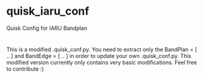 # quisk_iaru_conf
Quisk Config for IARU Bandplan

#
This is a modified .quisk_conf.py.  You need to extract only the BandPlan = [ .. ] and BandEdge = [ .. ] in order to update your own .quisk_conf.py.  This modified version currently only contains very basic modifications.  Feel free to contribute :)
 
